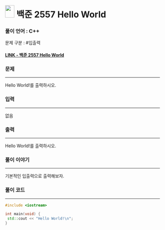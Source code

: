
# <img src="https://d2gd6pc034wcta.cloudfront.net/tier/1.svg" width="30" height="40"> 백준 2557 Hello World


### 풀이 언어 : C++

문제 구분 : #입출력
#### [LINK - 백준 2557 Hello World](https://www.acmicpc.net/problem/2557)

### 문제
<hr>

Hello World!를 출력하시오.

### 입력
<hr>

없음
### 출력
<hr>

Hello World!를 출력하시오.
### 풀이 이야기
<hr>

기본적인 입출력으로 출력해보자.

### 풀이 코드
<hr>

``` c++
#include <iostream>

int main(void) {
 std::cout << "Hello World!\n";
}

```
